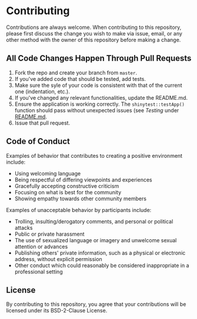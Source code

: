 # Contributing

Contributions are always welcome. When contributing to this repository, please first discuss the change you wish to make via issue, email, or any other method with the owner of this repository before making a change.

## All Code Changes Happen Through Pull Requests

1. Fork the repo and create your branch from `master`.
2. If you've added code that should be tested, add tests.
3. Make sure the syle of your code is consistent with that of the current one (indentation, etc.).
4. If you've changed any relevant functionalities, update the README.md.
5. Ensure the application is working correctly. The `shinytest::testApp()` function should pass without unexpected issues (see _Testing_ under [README.md](https://github.com/gasparl/esdi/blob/master/README.md "README").
6. Issue that pull request.

## Code of Conduct

Examples of behavior that contributes to creating a positive environment
include:

* Using welcoming language
* Being respectful of differing viewpoints and experiences
* Gracefully accepting constructive criticism
* Focusing on what is best for the community
* Showing empathy towards other community members

Examples of unacceptable behavior by participants include:

* Trolling, insulting/derogatory comments, and personal or political attacks
* Public or private harassment
* The use of sexualized language or imagery and unwelcome sexual attention or
advances
* Publishing others' private information, such as a physical or electronic
  address, without explicit permission
* Other conduct which could reasonably be considered inappropriate in a
  professional setting

## License

By contributing to this repository, you agree that your contributions will be licensed under its BSD-2-Clause License.
